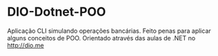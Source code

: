 # DIO-Dotnet-POO
Aplicação CLI simulando operações bancárias. Feito penas para aplicar alguns conceitos de POO. Orientado através das aulas de .NET no http://dio.me

